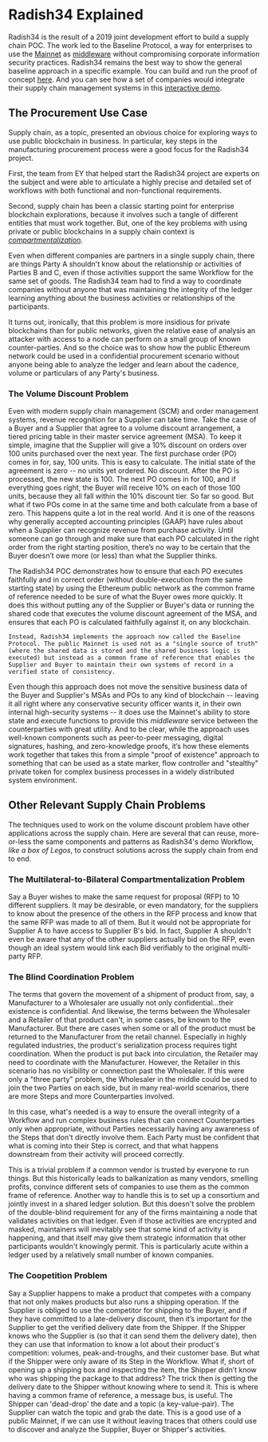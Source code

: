 # Radish34 Explained

Radish34 is the result of a 2019 joint development effort to build a supply chain POC. The work led to the Baseline Protocol, a way for enterprises to use the [Mainnet](../baseline-basics/glossary.md#mainnet) as [middleware](../baseline-basics/glossary.md#middleware) without compromising corporate information security practices. Radish34 remains the best way to show the general baseline approach in a specific example. You can build and run the proof of concept [here](radish34-poc.md). And you can see how a set of companies would integrate their supply chain management systems in this [interactive demo](radish34-demo.md).

## The Procurement Use Case

Supply chain, as a topic, presented an obvious choice for exploring ways to use public blockchain in business. In particular, key steps in the manufacturing procurement process were a good focus for the Radish34 project.

First, the team from EY that helped start the Radish34 project are experts on the subject and were able to articulate a highly precise and detailed set of workflows with both functional and non-functional requirements.

Second, supply chain has been a classic starting point for enterprise blockchain explorations, because it involves such a tangle of different entities that must work together. But, one of the key problems with using private or public blockchains in a supply chain context is [_compartmentalization_](../baseline-basics/glossary.md#atomic-compartmentalization).

Even when different companies are partners in a single supply chain, there are things Party A shouldn't know about the relationship or activities of Parties B and C, even if those activities support the same Workflow for the same set of goods. The Radish34 team had to find a way to coordinate companies without anyone that was maintaining the integrity of the ledger learning anything about the business activities or relationships of the participants.

It turns out, ironically, that this problem is more insidious for private blockchains than for public networks, given the relative ease of analysis an attacker with access to a node can perform on a small group of known counter-parties. And so the choice was to show how the public Ethereum network could be used in a confidential procurement scenario without anyone being able to analyze the ledger and learn about the cadence, volume or particulars of any Party's business.

### The Volume Discount Problem

Even with modern supply chain management \(SCM\) and order management systems, revenue recognition for a Supplier can take time. Take the case of a Buyer and a Supplier that agree to a volume discount arrangement, a tiered pricing table in their master service agreement \(MSA\). To keep it simple, imagine that the Supplier will give a 10% discount on orders over 100 units purchased over the next year. The first purchase order \(PO\) comes in for, say, 100 units. This is easy to calculate. The initial state of the agreement is zero -- no units yet ordered. No discount. After the PO is processed, the new state is 100. The next PO comes in for 100, and if everything goes right, the Buyer will receive 10% on each of those 100 units, because they all fall within the 10% discount tier. So far so good. But what if two POs come in at the same time and both calculate from a base of zero. This happens quite a lot in the real world. And it is one of the reasons why generally accepted accounting principles \(GAAP\) have rules about when a Supplier can recognize revenue from purchase activity. Until someone can go through and make sure that each PO calculated in the right order from the right starting position, there’s no way to be certain that the Buyer doesn’t owe more \(or less\) than what the Supplier thinks.

The Radish34 POC demonstrates how to ensure that each PO executes faithfully and in correct order \(without double-execution from the same starting state\) by using the Ethereum public network as the common frame of reference needed to be sure of what the Buyer owes more quickly. It does this without putting any of the Supplier or Buyer's data or running the shared code that executes the volume discount agreement of the MSA, and ensures that each PO is calculated faithfully against it, on any blockchain.

`Instead, Radish34 implements the approach now called the Baseline Protocol. The public Mainnet is used not as a "single source of truth" (where the shared data is stored and the shared business logic is executed) but instead as a common frame of reference that enables the Supplier and Buyer to maintain their own systems of record in a verified state of consistency.`

Even though this approach does not move the sensitive business data of the Buyer and Supplier's MSAs and POs to any kind of blockchain -- leaving it all right where any conservative security officer wants it, in their own internal high-security systems -- it does use the Mainnet's ability to store state and execute functions to provide this _middleware_ service between the counterparties with great utility. And to be clear, while the approach uses well-known components such as peer-to-peer messaging, digital signatures, hashing, and zero-knowledge proofs, it’s how these elements work together that takes this from a simple "proof of existence" approach to something that can be used as a state marker, flow controller and "stealthy" private token for complex business processes in a widely distributed system environment.

## Other Relevant Supply Chain Problems

The techniques used to work on the volume discount problem have other applications across the supply chain. Here are several that can reuse, more-or-less the same components and patterns as Radish34's demo Workflow, _like a box of Legos_, to construct solutions across the supply chain from end to end.

### The Multilateral-to-Bilateral Compartmentalization Problem

Say a Buyer wishes to make the same request for proposal \(RFP\) to 10 different suppliers. It may be desirable, or even mandatory, for the suppliers to know about the presence of the others in the RFP process and know that the same RFP was made to all of them. But it would not be appropriate for Supplier A to have access to Supplier B's bid. In fact, Supplier A shouldn't even be aware that any of the other suppliers actually bid on the RFP, even though an ideal system would link each Bid verifiably to the original multi-party RFP.

### The Blind Coordination Problem

The terms that govern the movement of a shipment of product from, say, a Manufacturer to a Wholesaler are usually not only confidential...their existence is confidential. And likewise, the terms between the Wholesaler and a Retailer of that product can't, in some cases, be known to the Manufacturer. But there are cases when some or all of the product must be returned to the Manufacturer from the retail channel. Especially in highly regulated industries, the product's serialization process requires tight coordination. When the product is put back into circulation, the Retailer may need to coordinate with the Manufacturer. However, the Retailer in this scenario has no visibility or connection past the Wholesaler. If this were only a "three party" problem, the Wholesaler in the middle could be used to join the two Parties on each side, but in many real-world scenarios, there are more Steps and more Counterparties involved.

In this case, what's needed is a way to ensure the overall integrity of a Workflow and run complex business rules that can connect Counterparties only when appropriate, without Parties necessarily having any awareness of the Steps that don't directly involve them. Each Party must be confident that what is coming into their Step is correct, and that what happens downstream from their activity will proceed correctly.

This is a trivial problem if a common vendor is trusted by everyone to run things. But this historically leads to balkanization as many vendors, smelling profits, convince different sets of companies to use them as the common frame of reference. Another way to handle this is to set up a consortium and jointly invest in a shared ledger solution. But this doesn't solve the problem of the double-blind requirement for any of the firms maintaining a node that validates activities on that ledger. Even if those activities are encrypted and masked, maintainers will inevitably see that some kind of activity is happening, and that itself may give them strategic information that other participants wouldn't knowingly permit. This is particularly acute within a ledger used by a relatively small number of known companies.

### The Coopetition Problem

Say a Supplier happens to make a product that competes with a company that not only makes products but also runs a shipping operation. If the Supplier is obliged to use the competitor for shipping to the Buyer, and if they have committed to a late-delivery discount, then it’s important for the Supplier to get the verified delivery date from the Shipper. If the Shipper knows who the Supplier is \(so that it can send them the delivery date\), then they can use that information to know a lot about their product's competition: volumes, peak-and-troughs, and their customer base. But what if the Shipper were only aware of its Step in the Workflow. What if, short of opening up a shipping box and inspecting the item, the Shipper didn’t know who was shipping the package to that address? The trick then is getting the delivery date to the Shipper without knowing where to send it. This is where having a common frame of reference, a message bus, is useful. The Shipper can 'dead-drop' the date and a topic \(a key-value-pair\). The Supplier can watch the topic and grab the date. This is a good use of a public Mainnet, if we can use it without leaving traces that others could use to discover and analyze the Supplier, Buyer or Shipper's activities.

